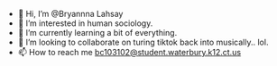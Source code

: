 - 👋 Hi, I’m @Bryannna Lahsay
- 👀 I’m interested in human sociology.
- 🌱 I’m currently learning a bit of everything.
- 💞️ I’m looking to collaborate on turing tiktok back into musically.. lol.
- 📫 How to reach me bc103102@student.waterbury.k12.ct.us

<!---
BryannnaLahsay/BryannnaLahsay is a ✨ special ✨ repository because its `README.md` (this file) appears on your GitHub profile.
You can click the Preview link to take a look at your changes.
--->
